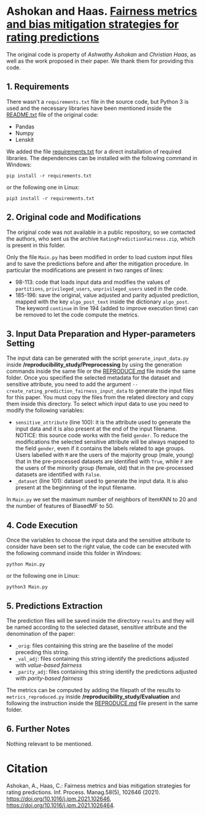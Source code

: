 # Ashokan and Haas. [Fairness metrics and bias mitigation strategies for rating predictions](https://doi.org/10.1016/j.ipm.2021.102646)
The original code is property of *Ashwathy Ashokan* and *Christian Haas*, as well as the work proposed in their paper.
We thank them for providing this code.

## 1. Requirements
There wasn't a `requirements.txt` file in the source code, but Python 3 is used and the necessary libraries have been mentioned inside the
[README.txt](../README.txt) file of the original code:
- Pandas
- Numpy
- Lenskit

We added the file [requirements.txt](requirements.txt) for a direct installation of required libraries. The dependencies can be installed with the following command in Windows:
```shell script
pip install -r requirements.txt
```
or the following one in Linux:
```shell script
pip3 install -r requirements.txt
```

## 2. Original code and Modifications
The original code was not available in a public repository, so we contacted the authors, who sent us the archive `RatingPredictionFairness.zip`,
which is present in this folder.

Only the file `Main.py` has been modified in order to load custom input files and to save the predictions before and after the mitigation procedure.
In particular the modifications are present in two ranges of lines:
- 98\-113: code that loads input data and modifies the values of `partitions`, `privileged_users`, `unprivileged_users` used in the code.
- 185\-196: save the original, value adjusted and parity adjusted prediction, mapped with the key `algo_post_text` inside the dictionary `algo_post`.
            The keyword `continue` in line 194 (added to improve execution time) can be removed to let the code compute the metrics.

## 3. Input Data Preparation and Hyper-parameters Setting
The input data can be generated with the script `generate_input_data.py` inside **/reproducibility_study/Preprocessing** by using the generation commands
inside the same file or the [REPRODUCE.md](../../Preprocessing/REPRODUCE.md) file inside the same folder. Once you specified the selected metadata
for the dataset and sensitive attribute, you need to add the argument `--create_rating_prediction_fairness_input_data` to generate the input files
for this paper. You must copy the files from the related directory and copy them inside this directory.
To select which input data to use you need to modify the following variables:
- `sensitive_attribute` (line 100): it is the attribute used to generate the input data and it is also present at the end of the input filename.
                                    NOTICE: this source code works with the field `gender`. To reduce the modifications the selected sensitive attribute 
									will be always mapped to the field `gender`, even if it contains the labels related to age groups. Users labelled
									with `M` are the users of the majority group (male, young) that in the pre-processed datasets are identified with `True`,
									while `F` are the users of the minority group (female, old) that in the pre-processed datasets are identified with `False`.
- `_dataset` (line 101): dataset used to generate the input data. It is also present at the beginnning of the input filename.

In `Main.py` we set the maximum number of neighbors of ItemKNN to 20 and the number of features of BiasedMF to 50.

## 4. Code Execution
Once the variables to choose the input data and the sensitive attribute to consider have been set to the right value, the code can be executed with
the following command inside this folder in Windows:
```shell script
python Main.py
```
or the following one in Linux:
```shell script
python3 Main.py
```

## 5. Predictions Extraction
The prediction files will be saved inside the directory `results` and they will be named according to the selected dataset, sensitive attribute and the 
denomination of the paper:
- `_orig`: files containing this string are the baseline of the model preceding this string.
- `_val_adj`: files containing this string identify the predictions adjusted with *value-based fairness*
- `_parity_adj`: files containing this string identify the predictions adjusted with *parity-based fairness*

The metrics can be computed by adding the filepath of the results to `metrics_reproduced.py` inside **/reproducibility_study/Evaluation** and following
the instruction inside the [REPRODUCE.md](../../Evaluation/REPRODUCE.md) file present in the same folder.

## 6. Further Notes
Nothing relevant to be mentioned.

# Citation
Ashokan, A., Haas, C.: Fairness metrics and bias mitigation strategies for rating predictions. Inf. Process. Manag.58(5), 102646 (2021).
https://doi.org/10.1016/j.ipm.2021.102646, https://doi.org/10.1016/j.ipm.2021.1026464.
